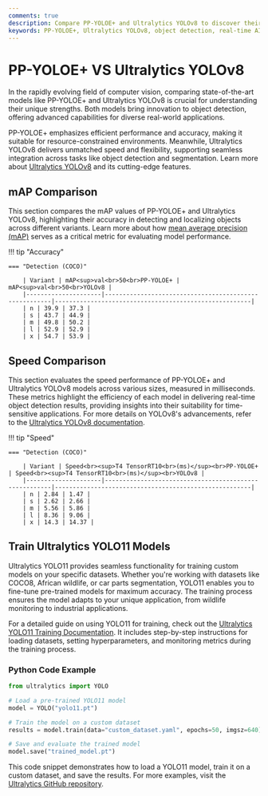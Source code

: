 ```yaml
---
comments: true
description: Compare PP-YOLOE+ and Ultralytics YOLOv8 to discover their strengths in object detection, real-time AI performance, and edge AI applications. Explore how these state-of-the-art computer vision models excel in speed, accuracy, and versatility for diverse use cases.
keywords: PP-YOLOE+, Ultralytics YOLOv8, object detection, real-time AI, edge AI, computer vision, model comparison, advanced AI models
---
```


# PP-YOLOE+ VS Ultralytics YOLOv8

In the rapidly evolving field of computer vision, comparing state-of-the-art models like PP-YOLOE+ and Ultralytics YOLOv8 is crucial for understanding their unique strengths. Both models bring innovation to object detection, offering advanced capabilities for diverse real-world applications.

PP-YOLOE+ emphasizes efficient performance and accuracy, making it suitable for resource-constrained environments. Meanwhile, Ultralytics YOLOv8 delivers unmatched speed and flexibility, supporting seamless integration across tasks like object detection and segmentation. Learn more about [Ultralytics YOLOv8](https://docs.ultralytics.com/models/yolov8/) and its cutting-edge features.

## mAP Comparison

This section compares the mAP values of PP-YOLOE+ and Ultralytics YOLOv8, highlighting their accuracy in detecting and localizing objects across different variants. Learn more about how [mean average precision (mAP)](https://www.ultralytics.com/glossary/mean-average-precision-map) serves as a critical metric for evaluating model performance.

!!! tip "Accuracy"

    === "Detection (COCO)"

    	| Variant | mAP<sup>val<br>50<br>PP-YOLOE+ | mAP<sup>val<br>50<br>YOLOv8 |
    	|---------------------|-------------------------------------------------------|-------------------------------------------------------|
    	| n | 39.9 | 37.3 |
    	| s | 43.7 | 44.9 |
    	| m | 49.8 | 50.2 |
    	| l | 52.9 | 52.9 |
    	| x | 54.7 | 53.9 |

## Speed Comparison

This section evaluates the speed performance of PP-YOLOE+ and Ultralytics YOLOv8 models across various sizes, measured in milliseconds. These metrics highlight the efficiency of each model in delivering real-time object detection results, providing insights into their suitability for time-sensitive applications. For more details on YOLOv8's advancements, refer to the [Ultralytics YOLOv8 documentation](https://docs.ultralytics.com/models/yolov8/).

!!! tip "Speed"

    === "Detection (COCO)"

    	| Variant | Speed<br><sup>T4 TensorRT10<br>(ms)</sup><br>PP-YOLOE+ | Speed<br><sup>T4 TensorRT10<br>(ms)</sup><br>YOLOv8 |
    	|---------------------|-------------------------------------------------------|-------------------------------------------------------|
    	| n | 2.84 | 1.47 |
    	| s | 2.62 | 2.66 |
    	| m | 5.56 | 5.86 |
    	| l | 8.36 | 9.06 |
    	| x | 14.3 | 14.37 |

## Train Ultralytics YOLO11 Models

Ultralytics YOLO11 provides seamless functionality for training custom models on your specific datasets. Whether you're working with datasets like COCO8, African wildlife, or car parts segmentation, YOLO11 enables you to fine-tune pre-trained models for maximum accuracy. The training process ensures the model adapts to your unique application, from wildlife monitoring to industrial applications.

For a detailed guide on using YOLO11 for training, check out the [Ultralytics YOLO11 Training Documentation](https://docs.ultralytics.com/modes/train/). It includes step-by-step instructions for loading datasets, setting hyperparameters, and monitoring metrics during the training process.

### Python Code Example

```python
from ultralytics import YOLO

# Load a pre-trained YOLO11 model
model = YOLO("yolo11.pt")

# Train the model on a custom dataset
results = model.train(data="custom_dataset.yaml", epochs=50, imgsz=640)

# Save and evaluate the trained model
model.save("trained_model.pt")
```

This code snippet demonstrates how to load a YOLO11 model, train it on a custom dataset, and save the results. For more examples, visit the [Ultralytics GitHub repository](https://github.com/ultralytics/ultralytics).
